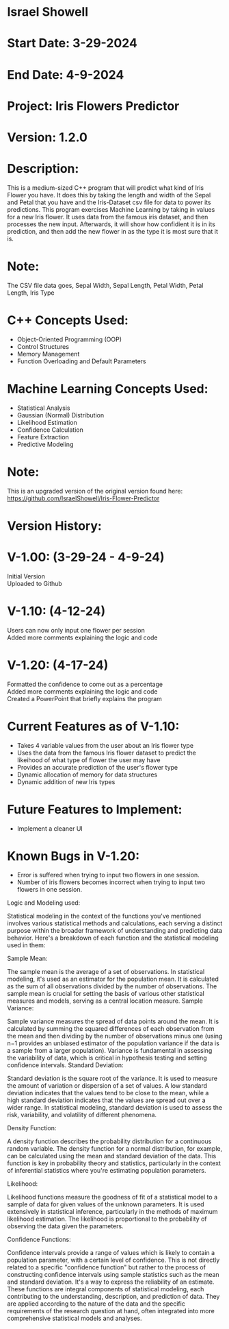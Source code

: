 # Israel Showell
# Start Date: 3-29-2024
# End Date: 4-9-2024
# Project: Iris Flowers Predictor
# Version: 1.2.0

# Description:
This is a medium-sized C++ program that will predict what kind of Iris Flower you have. 
It does this by taking the length and width of the Sepal and Petal that you have and the Iris-Dataset csv file for data to power its predictions.
This program exercises Machine Learning by taking in values for a new Iris flower.
It uses data from the famous iris dataset, and then processes the new input.
Afterwards, it will show how confidient it is in its prediction, and then add the new flower in as the
type it is most sure that it is. 

# Note:
The CSV file data goes, Sepal Width, Sepal Length, Petal Width, Petal Length, Iris Type

# C++ Concepts Used:
- Object-Oriented Programming (OOP)
- Control Structures
- Memory Management
- Function Overloading and Default Parameters
  
# Machine Learning Concepts Used:
- Statistical Analysis
- Gaussian (Normal) Distribution
- Likelihood Estimation
- Confidence Calculation
- Feature Extraction
- Predictive Modeling
  
# Note:
This is an upgraded version of the original version found here:
https://github.com/IsraelShowell/Iris-Flower-Predictor

# Version History:

# V-1.00: (3-29-24 - 4-9-24)
Initial Version <br>
Uploaded to Github

# V-1.10: (4-12-24)
Users can now only input one flower per session <br>
Added more comments explaining the logic and code

# V-1.20: (4-17-24)
Formatted the confidence to come out as a percentage <br>
Added more comments explaining the logic and code <br>
Created a PowerPoint that briefly explains the program

# Current Features as of V-1.10:
- Takes 4 variable values from the user about an Iris flower type 
- Uses the data from the famous Iris flower dataset to predict the likeihood of what type of flower the user may have
- Provides an accurate prediction of the user's flower type
- Dynamic allocation of memory for data structures
- Dynamic addition of new Iris types


# Future Features to Implement:
- Implement a cleaner UI


# Known Bugs in V-1.20:
- Error is suffered when trying to input two flowers in one session.
- Number of iris flowers becomes incorrect when trying to input two flowers in one session.



Logic and Modeling used:

Statistical modeling in the context of the functions you've mentioned involves various statistical methods and calculations, each serving a distinct purpose within the broader framework of understanding and predicting data behavior. Here's a breakdown of each function and the statistical modeling used in them:

Sample Mean:

The sample mean is the average of a set of observations. In statistical modeling, it's used as an estimator for the population mean. It is calculated as the sum of all observations divided by the number of observations. The sample mean is crucial for setting the basis of various other statistical measures and models, serving as a central location measure.
Sample Variance:

Sample variance measures the spread of data points around the mean. It is calculated by summing the squared differences of each observation from the mean and then dividing by the number of observations minus one 
(using n−1 provides an unbiased estimator of the population variance if the data is a sample from a larger population). Variance is fundamental in assessing the variability of data, which is critical in hypothesis testing and setting confidence intervals.
Standard Deviation:

Standard deviation is the square root of the variance. It is used to measure the amount of variation or dispersion of a set of values. A low standard deviation indicates that the values tend to be close to the mean, while a high standard deviation indicates that the values are spread out over a wider range. In statistical modeling, standard deviation is used to assess the risk, variability, and volatility of different phenomena.

Density Function:

A density function describes the probability distribution for a continuous random variable. The density function for a normal distribution, for example, can be calculated using the mean and standard deviation of the data. This function is key in probability theory and statistics, particularly in the context of inferential statistics where you're estimating population parameters.

Likelihood:

Likelihood functions measure the goodness of fit of a statistical model to a sample of data for given values of the unknown parameters. It is used extensively in statistical inference, particularly in the methods of maximum likelihood estimation. The likelihood is proportional to the probability of observing the data given the parameters.

Confidence Functions:

Confidence intervals provide a range of values which is likely to contain a population parameter, with a certain level of confidence. This is not directly related to a specific "confidence function" but rather to the process of constructing confidence intervals using sample statistics such as the mean and standard deviation. It's a way to express the reliability of an estimate.
These functions are integral components of statistical modeling, each contributing to the understanding, description, and prediction of data. They are applied according to the nature of the data and the specific requirements of the research question at hand, often integrated into more comprehensive statistical models and analyses.

